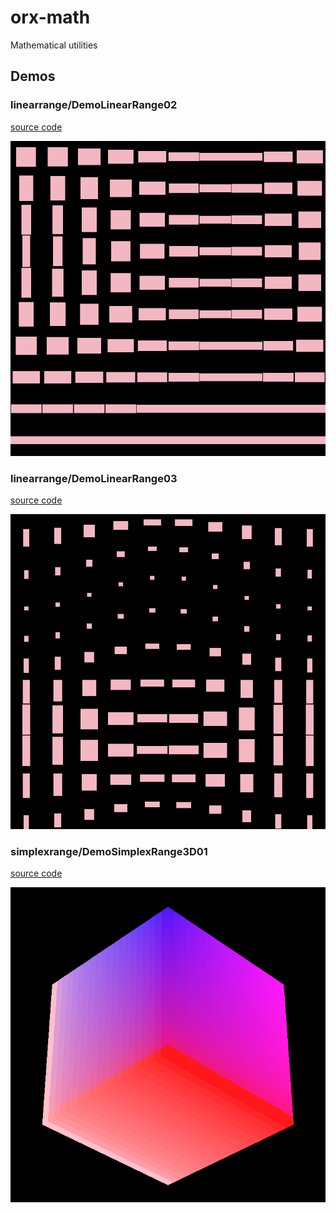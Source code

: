 # orx-math

Mathematical utilities
<!-- __demos__ -->
## Demos
### linearrange/DemoLinearRange02
[source code](src/jvmDemo/kotlin/linearrange/DemoLinearRange02.kt)

![linearrange-DemoLinearRange02Kt](https://raw.githubusercontent.com/openrndr/orx/media/orx-math/images/linearrange-DemoLinearRange02Kt.png)

### linearrange/DemoLinearRange03
[source code](src/jvmDemo/kotlin/linearrange/DemoLinearRange03.kt)

![linearrange-DemoLinearRange03Kt](https://raw.githubusercontent.com/openrndr/orx/media/orx-math/images/linearrange-DemoLinearRange03Kt.png)

### simplexrange/DemoSimplexRange3D01
[source code](src/jvmDemo/kotlin/simplexrange/DemoSimplexRange3D01.kt)

![simplexrange-DemoSimplexRange3D01Kt](https://raw.githubusercontent.com/openrndr/orx/media/orx-math/images/simplexrange-DemoSimplexRange3D01Kt.png)
